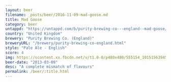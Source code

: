 ```yaml
---
layout: beer
filename: _posts/beer/2016-11-09-mad-goose.md
title: Mad Goose
category: beer
untappd: "https://untappd.com/b/purity-brewing-co---england--mad-goose/6444"
country: "United Kingdom"
brewery: "Purity Brewing Co. (England)"
breweryURL: "/brewery/purity-brewing-co-england.html"
style: "Pale Ale - English"
score: 4
img: https://scontent.xx.fbcdn.net/v/t1.0-0/p480x480/555154_10151563945403745_1011654346_n.jpg?_nc_cat=0&oh=e1dec675821d458e1f25f7e359bbf1f5&oe=5B856EEF
beer-date: "2013-03-09"
desc: "A complete mismatch of flavours"
permalink: /beer/:title.html
---
```

